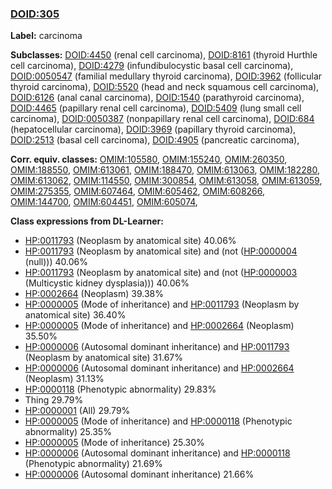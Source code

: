 
### [DOID:305](http://purl.obolibrary.org/obo/DOID_305)
**Label:** carcinoma

**Subclasses:** [DOID:4450](http://purl.obolibrary.org/obo/DOID_4450) (renal cell carcinoma), [DOID:8161](http://purl.obolibrary.org/obo/DOID_8161) (thyroid Hurthle cell carcinoma), [DOID:4279](http://purl.obolibrary.org/obo/DOID_4279) (infundibulocystic basal cell carcinoma), [DOID:0050547](http://purl.obolibrary.org/obo/DOID_0050547) (familial medullary thyroid carcinoma), [DOID:3962](http://purl.obolibrary.org/obo/DOID_3962) (follicular thyroid carcinoma), [DOID:5520](http://purl.obolibrary.org/obo/DOID_5520) (head and neck squamous cell carcinoma), [DOID:6126](http://purl.obolibrary.org/obo/DOID_6126) (anal canal carcinoma), [DOID:1540](http://purl.obolibrary.org/obo/DOID_1540) (parathyroid carcinoma), [DOID:4465](http://purl.obolibrary.org/obo/DOID_4465) (papillary renal cell carcinoma), [DOID:5409](http://purl.obolibrary.org/obo/DOID_5409) (lung small cell carcinoma), [DOID:0050387](http://purl.obolibrary.org/obo/DOID_0050387) (nonpapillary renal cell carcinoma), [DOID:684](http://purl.obolibrary.org/obo/DOID_684) (hepatocellular carcinoma), [DOID:3969](http://purl.obolibrary.org/obo/DOID_3969) (papillary thyroid carcinoma), [DOID:2513](http://purl.obolibrary.org/obo/DOID_2513) (basal cell carcinoma), [DOID:4905](http://purl.obolibrary.org/obo/DOID_4905) (pancreatic carcinoma), 

**Corr. equiv. classes:** [OMIM:105580](http://purl.obolibrary.org/obo/OMIM_105580), [OMIM:155240](http://purl.obolibrary.org/obo/OMIM_155240), [OMIM:260350](http://purl.obolibrary.org/obo/OMIM_260350), [OMIM:188550](http://purl.obolibrary.org/obo/OMIM_188550), [OMIM:613061](http://purl.obolibrary.org/obo/OMIM_613061), [OMIM:188470](http://purl.obolibrary.org/obo/OMIM_188470), [OMIM:613063](http://purl.obolibrary.org/obo/OMIM_613063), [OMIM:182280](http://purl.obolibrary.org/obo/OMIM_182280), [OMIM:613062](http://purl.obolibrary.org/obo/OMIM_613062), [OMIM:114550](http://purl.obolibrary.org/obo/OMIM_114550), [OMIM:300854](http://purl.obolibrary.org/obo/OMIM_300854), [OMIM:613058](http://purl.obolibrary.org/obo/OMIM_613058), [OMIM:613059](http://purl.obolibrary.org/obo/OMIM_613059), [OMIM:275355](http://purl.obolibrary.org/obo/OMIM_275355), [OMIM:607464](http://purl.obolibrary.org/obo/OMIM_607464), [OMIM:605462](http://purl.obolibrary.org/obo/OMIM_605462), [OMIM:608266](http://purl.obolibrary.org/obo/OMIM_608266), [OMIM:144700](http://purl.obolibrary.org/obo/OMIM_144700), [OMIM:604451](http://purl.obolibrary.org/obo/OMIM_604451), [OMIM:605074](http://purl.obolibrary.org/obo/OMIM_605074), 

**Class expressions from DL-Learner:**

- [HP:0011793](http://purl.obolibrary.org/obo/HP_0011793) (Neoplasm by anatomical site) 40.06%
- [HP:0011793](http://purl.obolibrary.org/obo/HP_0011793) (Neoplasm by anatomical site) and (not ([HP:0000004](http://purl.obolibrary.org/obo/HP_0000004) (null))) 40.06%
- [HP:0011793](http://purl.obolibrary.org/obo/HP_0011793) (Neoplasm by anatomical site) and (not ([HP:0000003](http://purl.obolibrary.org/obo/HP_0000003) (Multicystic kidney dysplasia))) 40.06%
- [HP:0002664](http://purl.obolibrary.org/obo/HP_0002664) (Neoplasm) 39.38%
- [HP:0000005](http://purl.obolibrary.org/obo/HP_0000005) (Mode of inheritance) and [HP:0011793](http://purl.obolibrary.org/obo/HP_0011793) (Neoplasm by anatomical site) 36.40%
- [HP:0000005](http://purl.obolibrary.org/obo/HP_0000005) (Mode of inheritance) and [HP:0002664](http://purl.obolibrary.org/obo/HP_0002664) (Neoplasm) 35.50%
- [HP:0000006](http://purl.obolibrary.org/obo/HP_0000006) (Autosomal dominant inheritance) and [HP:0011793](http://purl.obolibrary.org/obo/HP_0011793) (Neoplasm by anatomical site) 31.67%
- [HP:0000006](http://purl.obolibrary.org/obo/HP_0000006) (Autosomal dominant inheritance) and [HP:0002664](http://purl.obolibrary.org/obo/HP_0002664) (Neoplasm) 31.13%
- [HP:0000118](http://purl.obolibrary.org/obo/HP_0000118) (Phenotypic abnormality) 29.83%
- Thing 29.79%
- [HP:0000001](http://purl.obolibrary.org/obo/HP_0000001) (All) 29.79%
- [HP:0000005](http://purl.obolibrary.org/obo/HP_0000005) (Mode of inheritance) and [HP:0000118](http://purl.obolibrary.org/obo/HP_0000118) (Phenotypic abnormality) 25.35%
- [HP:0000005](http://purl.obolibrary.org/obo/HP_0000005) (Mode of inheritance) 25.30%
- [HP:0000006](http://purl.obolibrary.org/obo/HP_0000006) (Autosomal dominant inheritance) and [HP:0000118](http://purl.obolibrary.org/obo/HP_0000118) (Phenotypic abnormality) 21.69%
- [HP:0000006](http://purl.obolibrary.org/obo/HP_0000006) (Autosomal dominant inheritance) 21.66%


